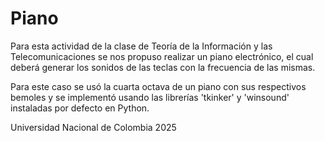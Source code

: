 # Piano
Para esta actividad de la clase de Teoría de la Información y las Telecomunicaciones se nos propuso realizar un piano electrónico, el cual deberá generar los sonidos de las teclas con la frecuencia de las mismas.

Para este caso se usó la cuarta octava de un piano con sus respectivos bemoles y se implementó usando las librerías 'tkinker' y 'winsound' instaladas por defecto en Python.

Universidad Nacional de Colombia
2025
